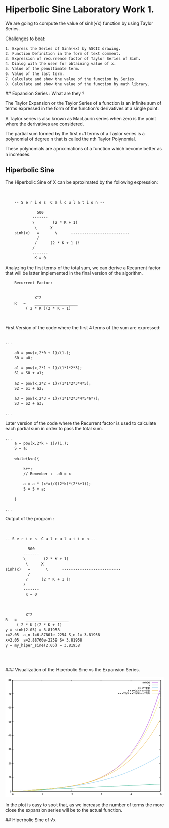 # Hiperbolic Sine Laboratory Work 1. 

We are going to compute the value of sinh(√x) function by using Taylor Series.  

Challenges to beat: 

	1. Express the Series of Sinh(√x) by ASCII drawing.
	2. Function Definition in the form of text comment.
	3. Expression of recurrence factor of Taylor Series of Sinh.
	4. Dialog with the user for obtaining value of x. 
	5. Value of the penultimate term.
	6. Value of the last term. 
	7. Calculate and show the value of the function by Series.
	8. Calculate and show the value of the function by math library. 



## Expansion Series : What are they ? 

The Taylor Expansion or the Taylor Series of a function is an infinite sum of terms expressed in the form of the function's derivatives at a single point.  


A Taylor series is also known as MacLaurin series when zero is the point where the derivatives are considered.   

The partial sum formed by the first n+1 terms of a Taylor series is a polynomial of degree n that is called the nth Taylor Polynomial.  

These polynomials are aproximations of a function which become better as n increases.   

## Hiperbolic Sine


The Hiperbolic Sine of X can be aproximated by the following expression:


```


	-- S e r i e s  C a l c u l a t i o n --

			  500
			-------
			\		 (2 * K + 1)
			 \		X
	sinh(x)	  =       \      --------------------------
			  /	
			 /		(2 * K + 1 )!
			/
			-------
			 K = 0

```



Analyzing the first terms of the total sum, we can derive a Recurrent factor that will be latter implemented in the final version of the algorithm.




```
	Recurrent Factor: 	

	
			 X^2
	R   =	 ___________________
		 ( 2 * K )(2 * K + 1)    



```


First Version of the code where the first 4 terms of the sum are expressed: 


```

...

	a0 = pow(x,2*0 + 1)/(1.); 
	S0 = a0;
	
	a1 = pow(x,2*1 + 1)/(1*1*2*3); 
	S1 = S0 + a1;

	a2 = pow(x,2*2 + 1)/(1*1*2*3*4*5); 
	S2 = S1 + a2;

	a3 = pow(x,2*3 + 1)/(1*1*2*3*4*5*6*7); 
	S3 = S2 + a3;
    
...

```

Later version of the code where the Recurrent factor is used to calculate each partial sum in order to pass the total sum. 

```
...
	a = pow(x,2*k + 1)/(1.); 
	S = a;

	while(k<n){
		
		k++;
		// Remember :  a0 = x
		
		a = a * (x*x)/((2*k)*(2*k+1));
		S = S + a;
		
	}

...

```

Output of the program : 

```


-- S e r i e s  C a l c u l a t i o n --

		  500
		-------
		\		 (2 * K + 1)
		 \		X
sinh(x)	  =       \      --------------------------
		  /
		 /		(2 * K + 1 )!
		/
		-------
		 K = 0



	 	 X^2
R   =	 ___________________
	 ( 2 * K )(2 * K + 1)
y = sinh(2.05) = 3.81958
x=2.05	a_n-1=6.87801e-2254	S_n-1= 3.81958
x=2.05	a=2.88760e-2259	S= 3.81958
y = my_hiper_sine(2.05) = 3.81958




```





### Visualization of the Hiperbolic Sine vs the Expansion Series. 


![HiperbolicSinePlot](https://github.com/AikaHorizon333/RTR105/blob/main/works/hiper_sine_lab/hiper_sine.png)

In the plot is easy to spot that, as we increase the number of terms the more close the expansion series will be to the actual function.  


## Hiperbolic Sine of √x


